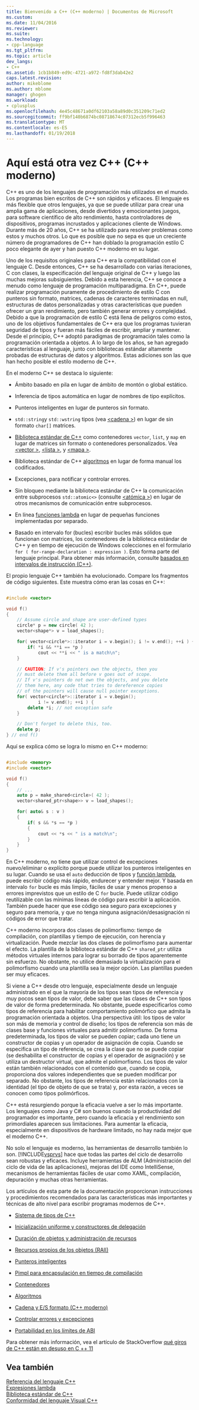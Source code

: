 ```yaml
---
title: Bienvenido a C++ (C++ moderno) | Documentos de Microsoft
ms.custom: 
ms.date: 11/04/2016
ms.reviewer: 
ms.suite: 
ms.technology:
- cpp-language
ms.tgt_pltfrm: 
ms.topic: article
dev_langs:
- C++
ms.assetid: 1cb1b849-ed9c-4721-a972-fd8f3dab42e2
caps.latest.revision: 
author: mikeblome
ms.author: mblome
manager: ghogen
ms.workload:
- cplusplus
ms.openlocfilehash: 4e45c48671a0df62103a58a89d0c351209c71ed2
ms.sourcegitcommit: ff9bf140b6874bc08718674c07312ecb5f996463
ms.translationtype: MT
ms.contentlocale: es-ES
ms.lasthandoff: 01/19/2018
---
```

# <a name="welcome-back-to-c-modern-c"></a>Aquí está otra vez C++ (C++ moderno)
C++ es uno de los lenguajes de programación más utilizados en el mundo. Los programas bien escritos de C++ son rápidos y eficaces. El lenguaje es más flexible que otros lenguajes, ya que se puede utilizar para crear una amplia gama de aplicaciones, desde divertidos y emocionantes juegos, para software científico de alto rendimiento, hasta controladores de dispositivos, programas incrustados y aplicaciones cliente de Windows. Durante más de 20 años, C++ se ha utilizado para resolver problemas como estos y muchos otros. Lo que es posible que no sepa es que un creciente número de programadores de C++ han doblado la programación estilo C poco elegante de ayer y han puesto C++ moderno en su lugar.  
  
 Uno de los requisitos originales para C++ era la compatibilidad con el lenguaje C. Desde entonces, C++ se ha desarrollado con varias iteraciones, C con clases, la especificación del lenguaje original de C++ y luego las muchas mejoras subsiguientes. Debido a esta herencia, C++ se conoce a menudo como lenguaje de programación multiparadigma. En C++, puede realizar programación puramente de procedimiento de estilo C con punteros sin formato, matrices, cadenas de caracteres terminadas en null, estructuras de datos personalizadas y otras características que pueden ofrecer un gran rendimiento, pero también generar errores y complejidad.  Debido a que la programación de estilo C está llena de peligros como estos, uno de los objetivos fundamentales de C++ era que los programas tuvieran seguridad de tipos y fueran más fáciles de escribir, ampliar y mantener. Desde el principio, C++ adoptó paradigmas de programación tales como la programación orientada a objetos. A lo largo de los años, se han agregado características al lenguaje, junto con bibliotecas estándar altamente probadas de estructuras de datos y algoritmos. Estas adiciones son las que han hecho posible el estilo moderno de C++.  
  
 En el moderno C++ se destaca lo siguiente:  
  
-   Ámbito basado en pila en lugar de ámbito de montón o global estático.  
  
-   Inferencia de tipos automática en lugar de nombres de tipo explícitos.  
  
-   Punteros inteligentes en lugar de punteros sin formato.  
  
-   `std::string`y `std::wstring` tipos (vea [ \<cadena >](../standard-library/string.md)) en lugar de sin formato `char[]` matrices.  
  
-   [Biblioteca estándar de C++](../standard-library/cpp-standard-library-header-files.md) como contenedores `vector`, `list`, y `map` en lugar de matrices sin formato o contenedores personalizados. Vea [ \<vector >](../standard-library/vector.md), [ \<lista >](../standard-library/list.md), y [ \<mapa >](../standard-library/map.md).  
  
-   Biblioteca estándar de C++ [algoritmos](../standard-library/algorithm.md) en lugar de forma manual los codificados.  
  
-   Excepciones, para notificar y controlar errores.  
  
-   Sin bloqueo mediante la biblioteca estándar de C++ la comunicación entre subprocesos `std::atomic<>` (consulte [ \<atómica >](../standard-library/atomic.md)) en lugar de otros mecanismos de comunicación entre subprocesos.  
  
-   En línea [funciones lambda](../cpp/lambda-expressions-in-cpp.md) en lugar de pequeñas funciones implementadas por separado.  
  
-   Basado en intervalo for (bucles) escribir bucles más sólidos que funcionan con matrices, los contenedores de la biblioteca estándar de C++ y en tiempo de ejecución de Windows colecciones en el formulario `for ( for-range-declaration : expression )`. Esto forma parte del lenguaje principal. Para obtener más información, consulte [basados en intervalos de instrucción (C++)](../cpp/range-based-for-statement-cpp.md).  
  
 El propio lenguaje C++ también ha evolucionado. Compare los fragmentos de código siguientes. Este muestra cómo eran las cosas en C++:  
  
```cpp  

#include <vector>

void f()
{
    // Assume circle and shape are user-defined types  
    circle* p = new circle( 42 );   
    vector<shape*> v = load_shapes();  

    for( vector<circle*>::iterator i = v.begin(); i != v.end(); ++i ) {  
        if( *i && **i == *p )  
            cout << **i << " is a match\n";  
    }  

    // CAUTION: If v's pointers own the objects, then you
    // must delete them all before v goes out of scope.
    // If v's pointers do not own the objects, and you delete
    // them here, any code that tries to dereference copies
    // of the pointers will cause null pointer exceptions.
    for( vector<circle*>::iterator i = v.begin();  
            i != v.end(); ++i ) {  
        delete *i; // not exception safe  
    }  

    // Don't forget to delete this, too.  
    delete p;  
} // end f()
```

 Aquí se explica cómo se logra lo mismo en C++ moderno:  
  
```cpp

#include <memory>  
#include <vector>  

void f()
{
    // ...  
    auto p = make_shared<circle>( 42 );  
    vector<shared_ptr<shape>> v = load_shapes();  

    for( auto& s : v ) 
    {  
        if( s && *s == *p )
        {
            cout << *s << " is a match\n";
        }
    }
}

```

 En C++ moderno, no tiene que utilizar control de excepciones nuevo/eliminar o explícito porque puede utilizar los punteros inteligentes en su lugar. Cuando se usa el `auto` deducción de tipos y [función lambda](../cpp/lambda-expressions-in-cpp.md), puede escribir código más rápido, endurecer y entender mejor. Y basada en intervalo `for` bucle es más limpio, fáciles de usar y menos propenso a errores imprevistos que un estilo de C `for` bucle. Puede utilizar código reutilizable con las mínimas líneas de código para escribir la aplicación. También puede hacer que ese código sea seguro para excepciones y seguro para memoria, y que no tenga ninguna asignación/desasignación ni códigos de error que tratar.  
  
 C++ moderno incorpora dos clases de polimorfismo: tiempo de compilación, con plantillas y tiempo de ejecución, con herencia y virtualización. Puede mezclar las dos clases de polimorfismo para aumentar el efecto. La plantilla de la biblioteca estándar de C++ `shared_ptr` utiliza métodos virtuales internos para lograr su borrado de tipos aparentemente sin esfuerzo. No obstante, no utilice demasiado la virtualización para el polimorfismo cuando una plantilla sea la mejor opción. Las plantillas pueden ser muy eficaces.  
  
 Si viene a C++ desde otro lenguaje, especialmente desde un lenguaje administrado en el que la mayoría de los tipos sean tipos de referencia y muy pocos sean tipos de valor, debe saber que las clases de C++ son tipos de valor de forma predeterminada. No obstante, puede especificarlos como tipos de referencia para habilitar comportamiento polimórfico que admita la programación orientada a objetos. Una perspectiva útil: los tipos de valor son más de memoria y control de diseño; los tipos de referencia son más de clases base y funciones virtuales para admitir polimorfismo. De forma predeterminada, los tipos de valor se pueden copiar; cada uno tiene un constructor de copias y un operador de asignación de copia. Cuando se especifica un tipo de referencia, se crea la clase que no se puede copiar (se deshabilita el constructor de copias y el operador de asignación) y se utiliza un destructor virtual, que admite el polimorfismo. Los tipos de valor están también relacionados con el contenido que, cuando se copia, proporciona dos valores independientes que se pueden modificar por separado. No obstante, los tipos de referencia están relacionados con la identidad (el tipo de objeto de que se trata) y, por esta razón, a veces se conocen como tipos polimórficos.  
  
 C++ está resurgiendo porque la eficacia vuelve a ser lo más importante. Los lenguajes como Java y C# son buenos cuando la productividad del programador es importante, pero cuando la eficacia y el rendimiento son primordiales aparecen sus limitaciones. Para aumentar la eficacia, especialmente en dispositivos de hardware limitado, no hay nada mejor que el moderno C++.  
  
 No solo el lenguaje es moderno, las herramientas de desarrollo también lo son. [!INCLUDE[vsprvs](../assembler/masm/includes/vsprvs_md.md)] hace que todas las partes del ciclo de desarrollo sean robustas y eficaces. Incluye herramientas de ALM (Administración del ciclo de vida de las aplicaciones), mejoras del IDE como IntelliSense, mecanismos de herramientas fáciles de usar como XAML, compilación, depuración y muchas otras herramientas.  
  
 Los artículos de esta parte de la documentación proporcionan instrucciones y procedimientos recomendados para las características más importantes y técnicas de alto nivel para escribir programas modernos de C++.  
  
-   [Sistema de tipos de C++](../cpp/cpp-type-system-modern-cpp.md)  
  
-   [Inicialización uniforme y constructores de delegación](../cpp/uniform-initialization-and-delegating-constructors.md)  
  
-   [Duración de objetos y administración de recursos](../cpp/object-lifetime-and-resource-management-modern-cpp.md)  
  
-   [Recursos propios de los objetos (RAII)](../cpp/objects-own-resources-raii.md)  
  
-   [Punteros inteligentes](../cpp/smart-pointers-modern-cpp.md)  
  
-   [Pimpl para encapsulación en tiempo de compilación](../cpp/pimpl-for-compile-time-encapsulation-modern-cpp.md)  
  
-   [Contenedores](../cpp/containers-modern-cpp.md)  
  
-   [Algoritmos](../cpp/algorithms-modern-cpp.md)  
  
-   [Cadena y E/S formato (C++ moderno)](../cpp/string-and-i-o-formatting-modern-cpp.md)  
  
-   [Controlar errores y excepciones](../cpp/errors-and-exception-handling-modern-cpp.md)  
  
-   [Portabilidad en los límites de ABI](../cpp/portability-at-abi-boundaries-modern-cpp.md)  
  
 Para obtener más información, vea el artículo de StackOverflow [qué giros de C++ están en desuso en C ++ 11](http://go.microsoft.com/fwlink/p/?linkid=402836)  
  
## <a name="see-also"></a>Vea también  
 [Referencia del lenguaje C++](../cpp/cpp-language-reference.md)   
 [Expresiones lambda](../cpp/lambda-expressions-in-cpp.md)   
 [Biblioteca estándar de C++](../standard-library/cpp-standard-library-reference.md)  
 [Conformidad del lenguaje Visual C++](../visual-cpp-language-conformance.md)  
